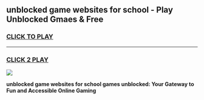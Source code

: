 
## unblocked game websites for school - Play Unblocked Gmaes & Free
<h3>
<a href="https://news.freeplayer.one?title=unblocked_game_websites_for_school&ref=23F">CLICK TO PLAY</a></h3>
<hr>

<h3>
<a href="https://news.freeplayer.one?title=unblocked_game_websites_for_school&ref=23F">CLICK 2 PLAY</a>
  
</h3>

<a href="https://news.freeplayer.one?title=unblocked_game_websites_for_school&ref=23F/"><img src="https://clearcache.store/games.png"></a>


**unblocked game websites for school games unblocked: Your Gateway to Fun and Accessible Online Gaming**
